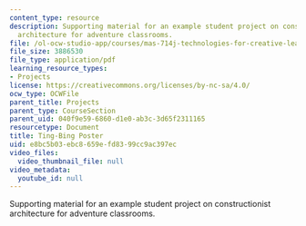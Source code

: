 ```yaml
---
content_type: resource
description: Supporting material for an example student project on constructionist
  architecture for adventure classrooms.
file: /ol-ocw-studio-app/courses/mas-714j-technologies-for-creative-learning-fall-2009/e8bc5b03ebc8659efd8399cc9ac397ec_MITMAS_714JF09_proj2_postr.pdf
file_size: 3886530
file_type: application/pdf
learning_resource_types:
- Projects
license: https://creativecommons.org/licenses/by-nc-sa/4.0/
ocw_type: OCWFile
parent_title: Projects
parent_type: CourseSection
parent_uid: 040f9e59-6860-d1e0-ab3c-3d65f2311165
resourcetype: Document
title: Ting-Bing Poster
uid: e8bc5b03-ebc8-659e-fd83-99cc9ac397ec
video_files:
  video_thumbnail_file: null
video_metadata:
  youtube_id: null
---
```

Supporting material for an example student project on constructionist architecture for adventure classrooms.
